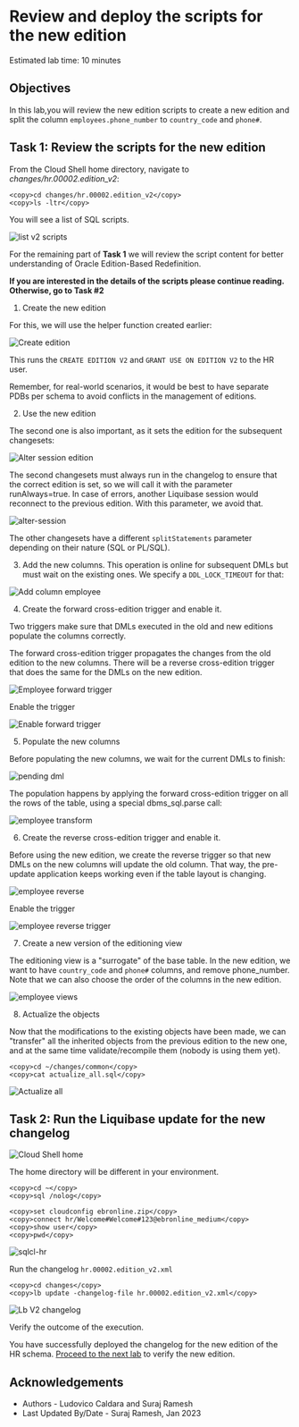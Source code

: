 # Review and deploy the scripts for the new edition

Estimated lab time: 10 minutes

## Objectives

In this lab,you will review the new edition scripts to create a new edition and split the column `employees.phone_number` to `country_code` and `phone#`.

## Task 1: Review the scripts for the new edition

From the Cloud Shell home directory, navigate to *changes/hr.00002.edition_v2*: 

```text
<copy>cd changes/hr.00002.edition_v2</copy>
<copy>ls -ltr</copy>
```

You will see a list of SQL scripts.

![list v2 scripts](images/list-scripts.png " ")

For the remaining part of **Task 1** we will review the script content for better understanding of Oracle Edition-Based Redefinition.

**If you are interested in the details of the scripts please continue reading. Otherwise, go to Task #2**

1. Create the new edition

For this, we will use the helper function created earlier:

![Create edition](images/create-edition.png " ")

This runs the `CREATE EDITION V2` and `GRANT USE ON EDITION V2` to the HR user.

Remember, for real-world scenarios, it would be best to have separate PDBs per schema to avoid conflicts in the management of editions.

2. Use the new edition

The second one is also important, as it sets the edition for the subsequent changesets:

![Alter session edition ](images/alter-session-edition.png " ")

The second changesets must always run in the changelog to ensure that the correct edition is set, so we will call it with the parameter runAlways=true. In case of errors, another Liquibase session would reconnect to the previous edition. With this parameter, we avoid that.

![alter-session](images/alter-session.png " ")

The other changesets have a different `splitStatements` parameter depending on their nature (SQL or PL/SQL).

3. Add the new columns. This operation is online for subsequent DMLs but must wait on the existing ones. We specify a `DDL_LOCK_TIMEOUT` for that:

![Add column employee](images/add-column-employee.png " ")

4. Create the forward cross-edition trigger and enable it.

Two triggers make sure that DMLs executed in the old and new editions populate the columns correctly.

The forward cross-edition trigger propagates the changes from the old edition to the new columns. There will be a reverse cross-edition trigger that does the same for the DMLs on the new edition.

![Employee forward trigger](images/employee-forward-trigger.png " ")

Enable the trigger

![Enable forward trigger](images/enable-forward-trigger.png " ")

5. Populate the new columns

Before populating the new columns, we wait for the current DMLs to finish:

![pending dml](images/pending-dml.png " ")

The population happens by applying the forward cross-edition trigger on all the rows of the table, using a special dbms_sql.parse call:

![employee transform](images/employee-transform.png " ")

6. Create the reverse cross-edition trigger and enable it.

Before using the new edition, we create the reverse trigger so that new DMLs on the new columns will update the old column. That way, the pre-update application keeps working even if the table layout is changing.

![employee reverse](images/employee-reverse.png " ")

Enable the trigger 

![employee reverse trigger](images/employee-reverse-trigger.png " ")

7. Create a new version of the editioning view

The editioning view is a "surrogate" of the base table. In the new edition, we want to have `country_code` and `phone#` columns, and remove phone_number. Note that we can also choose the order of the columns in the new edition.

![employee views](images/employee-views.png " ")

8. Actualize the objects

Now that the modifications to the existing objects have been made, we can "transfer" all the inherited objects from the previous edition to the new one, and at the same time validate/recompile them (nobody is using them yet).

```text
<copy>cd ~/changes/common</copy>
<copy>cat actualize_all.sql</copy>
```

![Actualize all](images/actualize-all.png " ")

## Task 2: Run the Liquibase update for the new changelog 

![Cloud Shell home](images/cloudshell-home.png " ")

The home directory will be different in your environment.

```text
<copy>cd ~</copy>
<copy>sql /nolog</copy>
```

```text
<copy>set cloudconfig ebronline.zip</copy>
<copy>connect hr/Welcome#Welcome#123@ebronline_medium</copy>
<copy>show user</copy>
<copy>pwd</copy>
```

![sqlcl-hr](images/sqlcl-hr.png " ")

Run the changelog `hr.00002.edition_v2.xml`

```text
<copy>cd changes</copy>
<copy>lb update -changelog-file hr.00002.edition_v2.xml</copy>
```

![Lb V2 changelog ](images/lb-changelog-v2.png " ")

Verify the outcome of the execution.


You have successfully deployed the changelog for the new edition of the HR schema. [Proceed to the next lab](#next) to verify the new edition.

## Acknowledgements

- Authors - Ludovico Caldara and Suraj Ramesh
- Last Updated By/Date - Suraj Ramesh, Jan 2023
